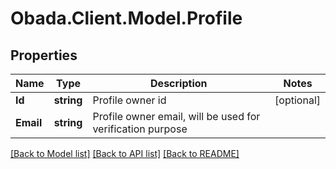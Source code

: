 
# Obada.Client.Model.Profile

## Properties

Name | Type | Description | Notes
------------ | ------------- | ------------- | -------------
**Id** | **string** | Profile owner id | [optional] 
**Email** | **string** | Profile owner email, will be used for verification purpose | 

[[Back to Model list]](../README.md#documentation-for-models)
[[Back to API list]](../README.md#documentation-for-api-endpoints)
[[Back to README]](../README.md)

